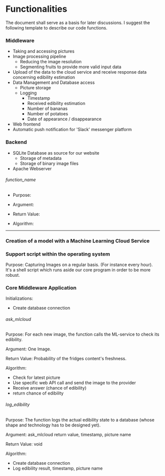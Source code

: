 # Functionalities
The document shall serve as a basis for later discussions. I suggest the following template to describe our code functions.

### Middleware

+ Taking and accessing pictures
+ Image processing pipeline
  + Reducing the image resolution
  + Segmenting fruits to provide more valid input data
+ Upload of the data to the cloud service and receive response data concerning edibility estimation
+ Data Management and Database access
  + Picture storage
  + Logging
    + Timestamp
    + Received edibility estimation
    + Number of bananas
    + Number of potatoes
    + Date of appearance / disappearance
+ Web frontend
+ Automatic push notification for 'Slack' messenger platform

### Backend
+ SQLite Database as source for our website
  + Storage of metadata
  + Storage of binary image files
+ Apache Webserver  


###### function_name

+ Purpose:

+ Argument:

+ Return Value:

+ Algorithm:

----------------------------------

### Creation of a model with a Machine Learning Cloud Service

### Support script within the operating system

Purpose: Capturing Images on a regular basis. (For instance every hour). It's a shell script which runs aside our core program in order to be more robust.

### Core Middleware Application

Initializations:
+ Create database connection

###### ask_mlcloud
Purpose: For each new image, the function calls the ML-service to check its edibility.

Argument: One Image.

Return Value: Probability of the fridges content's freshness.

Algorithm:
+ Check for latest picture
+ Use specific web API call and send the image to the provider
+ Receive answer (chance of edibility) 
+ return chance of edibility

###### log_edibility
Purpose: The function logs the actual edibility state to a database (whose shape and technology has to be designed yet).

Argument: ask_mlcloud return value, timestamp, picture name

Return Value: void

Algorithm:
+ Create database connection
+ Log edibility result, timestamp, picture name
